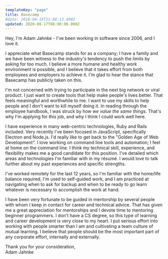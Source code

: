 ```yaml
---
templateKey: "page"
title: Basecamp
#date: 2018-04-19T21:08:13.490Z
updated: 2020-08-17T08:00:00.000Z
---
```


Hey, I'm Adam Jahnke - I've been working in software since
2006, and I love it.

I appreciate what Basecamp stands for as a company; I have a family and we have
been witness to the industry's tendency to push the limits by asking for too
much. I believe a more humane and healthy work environment is possible, and I
believe that it takes effort from both employees and employers to achieve it.
I'm glad to hear the stance that Basecamp has publicly taken on this.

I'm not concerned with trying to participate in the next big network or viral
product. I just want to create tools that help make people's lives better. That
feels meaningful and worthwhile to me. I want to use my skills to help people
and I don't want to kill myself doing it. In reading through the employee
handbook, I was struck by how _we value the same things_. That's why I'm
applying for this job, and why I think I could work well here.

I have experience in many web-centric technologies, Ruby and Rails included.
Very recently I've been focused in JavaScript, specifically Electron and
Node.js. I'd really like to get back to the "Golden Age of Web Development". I
love working on command line tools and automation; I feel at home on the
command line. I think my technical skill, experience, and flexibility makes me
a good candidate for this position. I've detailed which areas and technologies
I'm familiar with in my résumé. I would love to talk further about my past
experiences and specific strengths.

I've worked remotely for the last 12 years, so I'm familiar with the home/life
balance required, I'm used to self-guided work, and I am practiced at
navigating when to ask for backup and when to be ready to go learn whatever is
necessary to accomplish the work at hand.

I have been very fortunate to be guided in mentorship by several people with
whom I keep in contact for career and technical advice. That has given me a
great appreciation for mentorships and I devote time to mentoring beginner
programmers. I don't have a CS degree, so this type of learning and career
development is very close to my heart. I put serious effort into working with
people smarter than I am and cultivating a team culture of mutual learning. I
believe that people should be the most important part of any corporate effort,
internally and externally.

Thank you for your consideration,  
Adam Jahnke
